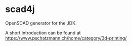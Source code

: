 # scad4j

OpenSCAD generator for the JDK. 

A short introduction can be found at https://www.pschatzmann.ch/home/category/3d-printing/
